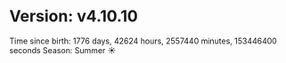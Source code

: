 # Version: v4.10.10
Time since birth: 1776 days, 42624 hours, 2557440 minutes, 153446400 seconds
Season: Summer ☀️
